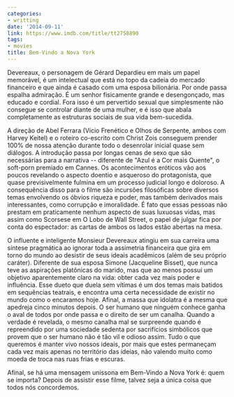 ```yaml
---
categories:
- writting
date: '2014-09-11'
link: https://www.imdb.com/title/tt2758890
tags:
- movies
title: Bem-Vindo a Nova York
---
```


Devereaux, o personagem de Gérard Depardieu em mais um papel memorável, é um intelectual que está no topo da cadeia do mercado financeiro e que ainda é casado com uma esposa bilionária. Por onde passa espalha admiração. É um senhor fisicamente grande e desengonçado, mas educado e cordial. Fora isso é um pervertido sexual que simplesmente não consegue se controlar diante de uma mulher, e é isso que abala completamente as estruturas sociais de sua vida bem-sucedida.

A direção de Abel Ferrara (Vício Frenético e Olhos de Serpente, ambos com Harvey Keitel) e o roteiro co-escrito com Christ Zois conseguem prender 100% de nossa atenção durante todo o desenrolar inicial quase sem diálogos. A introdução passa por longas cenas de sexo que são necessárias para a narrativa -- diferente de "Azul é a Cor mais Quente", o soft-porn premiado em Cannes. Os acontecimentos eróticos vão aos poucos revelando o aspecto doentio e asqueroso do protagonista, que quase previsivelmente fulmina em um processo judicial longo e doloroso. A consequência disso para o filme são incursões filosóficas sobre diversos temas envolvendo os óbvios riqueza e poder, mas também derivados mais interessantes, como corrupção e imoralidade. É fato que essas pessoas não prestam em praticamente nenhum aspecto de suas luxuosas vidas, mas assim como Scorsese em O Lobo de Wall Street, o papel de julgar fica por conta do espectador: as cartas de ambos os lados estão abertas na mesa.

O influente e inteligente Monsieur Devereaux atingiu em sua carreira uma síntese pragmática ao ignorar toda a assimetria financeira que gira em torno do mundo ao desistir de seus ideais acadêmicos (além de seu próprio caráter). Diferente de sua esposa Simone (Jacqueline Bisset), que nunca teve as aspirações platônicas do marido, mas que ao menos possui um objetivo aparentemente claro na vida: obter cada vez mais poder e influência. Esse dueto que duela sem vítimas é um dos temas mais batidos em sequências teatrais, e encontra uma certa necessidade de existir no mundo como o encaramos hoje. Afinal, a massa que idolatra é a mesma que apedreja cinco minutos depois. O ser humano que ninguém conhece ganha o aval de todos por onde passa e o direito de ser um canalha. Quando a verdade é revelada, o mesmo canalha mal se surpreende quando é repreendido por uma sociedade sedenta por sacrifícios simbólicos que provem que o ser humano não é tão vil e odioso assim. Tudo o que queremos é manter vivo nossos ideais, por mais que estes permaneçam cada vez mais apenas no território das ideias, não valendo muito como moeda de troca nas ruas frias e escuras.

Afinal, se há uma mensagem uníssona em Bem-Vindo a Nova York é: quem se importa? Depois de assistir esse filme, talvez seja a única coisa que todos nós concordemos.